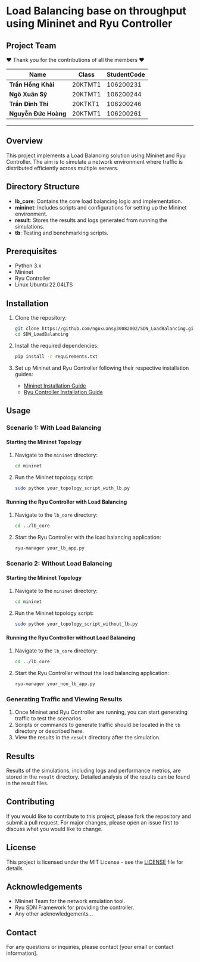 # Load Balancing base on throughput using Mininet and Ryu Controller

## Project Team

❤️ Thank you for the contributions of all the members ❤️



| **Name**              | **Class**               | **StudentCode**          |
|-------------------    |-------------------------|--------------------------|
| **Trần Hồng Khải**    | 20KTMT1                 | 106200231                |
| **Ngô Xuân Sỹ**       | 20KTMT1                 | 106200244                |
| **Trần Đình Thi**     | 20KTKT1                 | 106200246                |
| **Nguyễn Đức Hoàng**  | 20KTMT1                 | 106200261                |

---

## Overview

This project implements a Load Balancing solution using Mininet and Ryu Controller. The aim is to simulate a network environment where traffic is distributed efficiently across multiple servers.

## Directory Structure

- **lb_core**: Contains the core load balancing logic and implementation.
- **mininet**: Includes scripts and configurations for setting up the Mininet environment.
- **result**: Stores the results and logs generated from running the simulations.
- **tb**: Testing and benchmarking scripts.

## Prerequisites

- Python 3.x
- Mininet
- Ryu Controller
- Linux Ubuntu 22.04LTS

## Installation

1. Clone the repository:
    ```bash
    git clone https://github.com/ngoxuansy30082002/SDN_LoadBalancing.git
    cd SDN_LoadBalancing
    ```

2. Install the required dependencies:
    ```bash
    pip install -r requirements.txt
    ```

3. Set up Mininet and Ryu Controller following their respective installation guides:
    - [Mininet Installation Guide](http://mininet.org/download/)
    - [Ryu Controller Installation Guide](https://ryu.readthedocs.io/en/latest/getting_started.html)
## Usage

### Scenario 1: With Load Balancing

#### Starting the Mininet Topology

1. Navigate to the `mininet` directory:
    ```bash
    cd mininet
    ```

2. Run the Mininet topology script:
    ```bash
    sudo python your_topology_script_with_lb.py
    ```

#### Running the Ryu Controller with Load Balancing

1. Navigate to the `lb_core` directory:
    ```bash
    cd ../lb_core
    ```

2. Start the Ryu Controller with the load balancing application:
    ```bash
    ryu-manager your_lb_app.py
    ```

### Scenario 2: Without Load Balancing

#### Starting the Mininet Topology

1. Navigate to the `mininet` directory:
    ```bash
    cd mininet
    ```

2. Run the Mininet topology script:
    ```bash
    sudo python your_topology_script_without_lb.py
    ```

#### Running the Ryu Controller without Load Balancing

1. Navigate to the `lb_core` directory:
    ```bash
    cd ../lb_core
    ```

2. Start the Ryu Controller without the load balancing application:
    ```bash
    ryu-manager your_non_lb_app.py
    ```

### Generating Traffic and Viewing Results

1. Once Mininet and Ryu Controller are running, you can start generating traffic to test the scenarios.
2. Scripts or commands to generate traffic should be located in the `tb` directory or described here.
3. View the results in the `result` directory after the simulation.

## Results

Results of the simulations, including logs and performance metrics, are stored in the `result` directory. Detailed analysis of the results can be found in the result files.

## Contributing

If you would like to contribute to this project, please fork the repository and submit a pull request. For major changes, please open an issue first to discuss what you would like to change.

## License

This project is licensed under the MIT License - see the [LICENSE](LICENSE) file for details.

## Acknowledgements

- Mininet Team for the network emulation tool.
- Ryu SDN Framework for providing the controller.
- Any other acknowledgements...

## Contact

For any questions or inquiries, please contact [your email or contact information].
